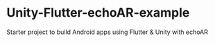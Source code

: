 # Unity-Flutter-echoAR-example
Starter project to build Android apps using Flutter &amp; Unity with echoAR
